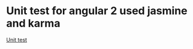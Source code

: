 # Unit test for angular 2 used jasmine and karma
[Unit test](https://codecraft.tv/courses/angular/unit-testing/overview/)
